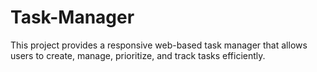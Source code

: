 # Task-Manager
This project provides a responsive web-based task manager that allows users to create, manage, prioritize, and track tasks efficiently.
